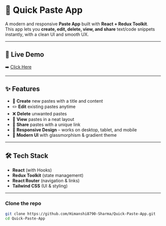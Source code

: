 # 🚀 Quick Paste App

A modern and responsive **Paste App** built with **React + Redux Toolkit**.  
This app lets you **create, edit, delete, view, and share** text/code snippets instantly, with a clean UI and smooth UX.

---
## 🔗 Live Demo  

➡️ [Click Here]( https://quick-paste-app-nine.vercel.app/)

---

## ✨ Features

- 📝 **Create** new pastes with a title and content  
- ✏️ **Edit** existing pastes anytime  
- ❌ **Delete** unwanted pastes  
- 👀 **View** pastes in a neat layout  
- 🔗 **Share** pastes with a unique link  
- 📱 **Responsive Design** – works on desktop, tablet, and mobile  
- 🎨 **Modern UI** with glassmorphism & gradient theme  

---

## 🛠️ Tech Stack

- **React** (with Hooks)  
- **Redux Toolkit** (state management)  
- **React Router** (navigation & links)  
- **Tailwind CSS** (UI & styling)  

---
### Clone the repo
```bash
git clone https://github.com/Himanshi8790-Sharma/Quick-Paste-App.git
cd Quick-Paste-App

